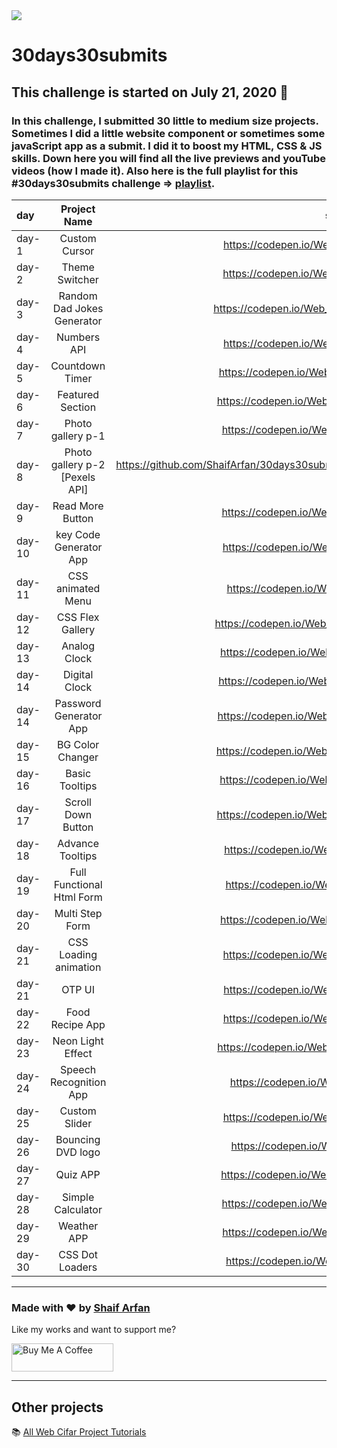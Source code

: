 <img src="./banner.png">

# 30days30submits

## This challenge is started on July 21, 2020 📅

### In this challenge, I submitted 30 little to medium size projects. Sometimes I did a little website component or sometimes some javaScript app as a submit. I did it to boost my HTML, CSS & JS skills. Down here you will find all the live previews and youTube videos (how I made it). Also here is the full playlist for this #30days30submits challenge => [playlist](https://www.youtube.com/playlist?list=PLRv_Gd5w9e7m7wokXmB9fGtGYw100UKc0).

| day    |          Project Name          |                                             source Code/preview |                YouTube Video |
| :----- | :----------------------------: | --------------------------------------------------------------: | ---------------------------: |
| day-1  |         Custom Cursor          |                        https://codepen.io/Web_Cifar/pen/OJMrzaB | https://youtu.be/de4W0EHMuUs |
| day-2  |         Theme Switcher         |                        https://codepen.io/Web_Cifar/pen/OJMrdbq | https://youtu.be/D1yg4T37qYo |
| day-3  |   Random Dad Jokes Generator   |                        https://codepen.io/Web_Cifar/pen/XWXOZWX | https://youtu.be/UDIfuvLEkjU |
| day-4  |          Numbers API           |                        https://codepen.io/Web_Cifar/pen/PoZLpoG | https://youtu.be/s3LFCErzmHI |
| day-5  |        Countdown Timer         |                        https://codepen.io/Web_Cifar/pen/OJMGPbb | https://youtu.be/_a4XCarxwr8 |
| day-6  |        Featured Section        |                        https://codepen.io/Web_Cifar/pen/WNrWxYG | https://youtu.be/L4k3_elYm2U |
| day-7  |       Photo gallery p-1        |                        https://codepen.io/Web_Cifar/pen/wvMbwdj | https://youtu.be/URymtcPO11A |
| day-8  | Photo gallery p-2 [Pexels API] | https://github.com/ShaifArfan/30days30submits/tree/master/day-8 | https://youtu.be/gGBpmzLN1Hw |
| day-9  |        Read More Button        |                        https://codepen.io/Web_Cifar/pen/OJMeVxx | https://youtu.be/TvVY8c1uvG8 |
| day-10 |     key Code Generator App     |                        https://codepen.io/Web_Cifar/pen/eYJwvKV | https://youtu.be/jOLwRV6xSwA |
| day-11 |       CSS animated Menu        |                        https://codepen.io/Web_Cifar/pen/eYJqdxy | https://youtu.be/q8vmz-R_3Ck |
| day-12 |        CSS Flex Gallery        |                        https://codepen.io/Web_Cifar/pen/wvMVmZN | https://youtu.be/Z6IZ2NOEzmw |
| day-13 |          Analog Clock          |                        https://codepen.io/Web_Cifar/pen/LYNYmpb | https://youtu.be/6xEQ_jA5V2Y |
| day-14 |         Digital Clock          |                        https://codepen.io/Web_Cifar/pen/MWyYaBP | https://youtu.be/gmNhRyxAPpw |
| day-14 |     Password Generator App     |                        https://codepen.io/Web_Cifar/pen/wvMVYVP | https://youtu.be/zmLxhLOVB1M |
| day-15 |        BG Color Changer        |                        https://codepen.io/Web_Cifar/pen/dyMPmwY | https://youtu.be/Yem8T8azZko |
| day-16 |         Basic Tooltips         |                        https://codepen.io/Web_Cifar/pen/PoNqwNJ | https://youtu.be/MXRxahbJX3A |
| day-17 |       Scroll Down Button       |                        https://codepen.io/Web_Cifar/pen/WNwvOaE | https://youtu.be/LY1jeQGUiAI |
| day-18 |        Advance Tooltips        |                        https://codepen.io/Web_Cifar/pen/yLOYoPR | https://youtu.be/e_jEquJo7y8 |
| day-19 |   Full Functional Html Form    |                        https://codepen.io/Web_Cifar/pen/gOrrPpO | https://youtu.be/vc9rgFHr098 |
| day-20 |        Multi Step Form         |                        https://codepen.io/Web_Cifar/pen/PoNNEYY | https://youtu.be/cKTgIDkRsGc |
| day-21 |     CSS Loading animation      |                        https://codepen.io/Web_Cifar/pen/jOqqRPM | https://youtu.be/E_jOrp4t0N4 |
| day-21 |             OTP UI             |                        https://codepen.io/Web_Cifar/pen/BarOKgO | https://youtu.be/ZVV2UM4hzIE |
| day-22 |        Food Recipe App         |                        https://codepen.io/Web_Cifar/pen/oNxLYRY | https://youtu.be/x8EY0BlhPGk |
| day-23 |       Neon Light Effect        |                        https://codepen.io/Web_Cifar/pen/MWyJENV | https://youtu.be/NLtUycloTnc |
| day-24 |     Speech Recognition App     |                        https://codepen.io/Web_Cifar/pen/jOqBEjE | https://youtu.be/-k-PgvbktX4 |
| day-25 |         Custom Slider          |                        https://codepen.io/Web_Cifar/pen/bGpRwEr | https://youtu.be/V9TCxMMpGhI |
| day-26 |       Bouncing DVD logo        |                        https://codepen.io/Web_Cifar/pen/JjXrLRJ | https://youtu.be/wMIARRCox9k |
| day-27 |            Quiz APP            |                        https://codepen.io/Web_Cifar/pen/dyMZxNg | https://youtu.be/qXXM9nVxLWk |
| day-28 |       Simple Calculator        |                        https://codepen.io/Web_Cifar/pen/XWdVgXr | https://youtu.be/0Vg4EiYPCUc |
| day-29 |          Weather APP           |                        https://codepen.io/Web_Cifar/pen/gOrvMpR | https://youtu.be/y0iCeKUsYMk |
| day-30 |        CSS Dot Loaders         |                        https://codepen.io/Web_Cifar/pen/rNevXPx | https://youtu.be/ENa4y_-fJAs |

---

### Made with ❤️ by [Shaif Arfan](https://www.instagram.com/shaifarfan08/)

Like my works and want to support me?

<a href="https://www.buymeacoffee.com/shaifarfan08" target="_blank"><img src="https://cdn.buymeacoffee.com/buttons/v2/default-blue.png" alt="Buy Me A Coffee" style="height: 45px !important;width: 162.75px !important;" ></a>

---

## Other projects

📚 [All Web Cifar Project Tutorials](https://github.com/ShaifArfan/wc-project-tutorials)
